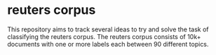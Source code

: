 # reuters corpus
This repository aims to track several ideas to try and solve the task of classifying the reuters corpus. The reuters corpus consists of 10k+ documents with one or more labels each between 90 different topics.
